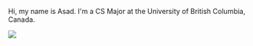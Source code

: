 Hi, my name is Asad. I'm a CS Major at the University of British Columbia, Canada.

<a href="https://github.com/AnimeAllstar">
  <img src="https://github-readme-stats-animeallstar.vercel.app/api/top-langs/?username=AnimeAllstar&layout=compact&text_color=718096&bg_color=ffffff00&border_color=99999950&langs_count=8&hide=html,TeX,Jupyter%20Notebook&exclude_repo=cpsc340">
</a>
